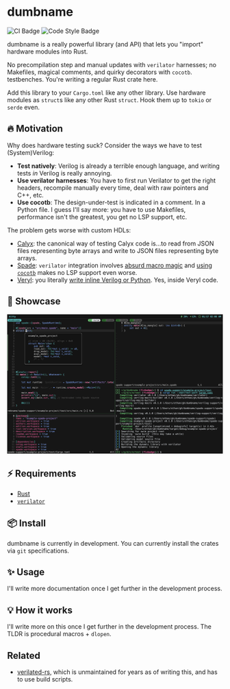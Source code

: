 # dumbname

![CI Badge](https://github.com/ethanuppal/dumbname/actions/workflows/ci.yaml/badge.svg)
![Code Style Badge](https://github.com/ethanuppal/dumbname/actions/workflows/lint.yaml/badge.svg)

dumbname is a really powerful library (and API) that lets you "import" hardware
modules into Rust. 

No precompilation step and manual updates with `verilator` harnesses; no 
Makefiles, magical comments, and quirky decorators with `cocotb`.
testbenches. You're writing a regular Rust crate here.

Add this library to your `Cargo.toml` like any other library. Use hardware
modules as `struct`s like any other Rust `struct`. Hook them up to `tokio` or
`serde` even.

## 🔥 Motivation

Why does hardware testing suck? Consider the ways we have to test
(System)Verilog:

- **Test natively**: Verilog is already a terrible enough language, and writing
  tests *in* Verilog is really annoying.
- **Use verilator harnesses**: You have to first run Verilator to get the right
  headers, recompile manually every time, deal with raw pointers and C++, etc.
- **Use cocotb**: The design-under-test is indicated in a comment. In a Python
  file. I guess I'll say more: you have to use Makefiles, performance isn't the
  greatest, you get no LSP support, etc.

The problem gets worse with custom HDLs:

- [Calyx](https://calyxir.org): the canonical way of testing Calyx code is...to
  read from JSON files representing byte arrays and write to JSON files
  representing byte arrays.
- [Spade](https://spade-lang.org): `verilator` integration involves [absurd
  macro magic](https://docs.spade-lang.org/simulation.html#verilator) and [using
  `cocotb`](https://docs.spade-lang.org/simulation.html#cocotb) makes no LSP
  support even worse.
- [Veryl](https://veryl-lang.org): you literally [write inline Verilog or Python](https://doc.veryl-lang.org/book/05_language_reference/13_integrated_test.html). Yes, inside Veryl code.

## 🚀 Showcase

![Early example of using this with Spade](./assets/demo-alpha.png)

## ⚡️ Requirements

- [Rust](https://rustup.rs)
- [`verilator`](https://verilator.org/guide/latest/install.html)

## 📦 Install

dumbname is currently in development.
You can currently install the crates via `git` specifications.

## ✨ Usage

I'll write more documentation once I get further in the development process.

## 💡 How it works

I'll write more on this once I get further in the development process.
The TLDR is procedural macros + `dlopen`.

## Related

- [verilated-rs](https://github.com/djg/verilated-rs/tree/main), which is
unmaintained for years as of writing this, and has to use build scripts.
